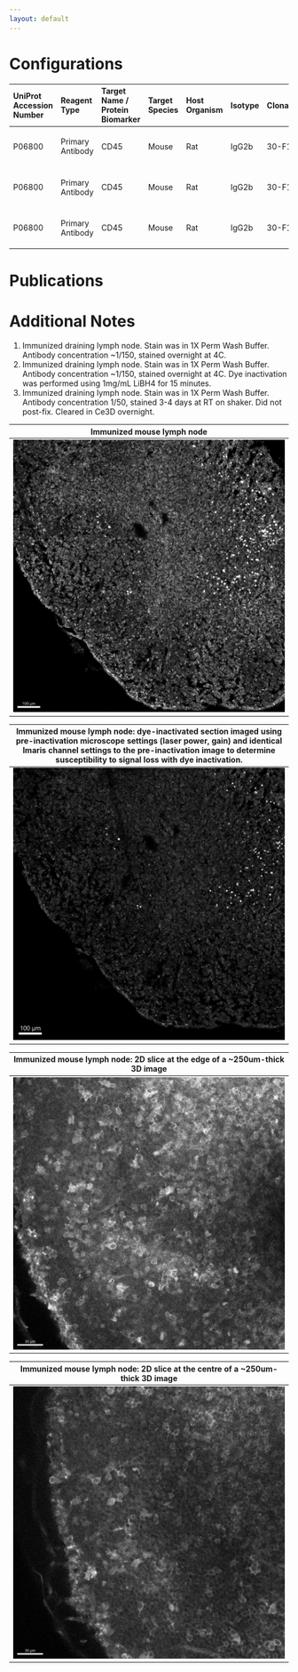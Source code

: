 ```yaml
---
layout: default
---
```


# Configurations

| UniProt Accession Number   | Reagent Type     | Target Name / Protein Biomarker   | Target Species   | Host Organism   | Isotype   | Clonality   | Vendor         |   Catalog Number | Conjugate   | RRID       | Availability   | Method                 | Tissue Preservation               | Target Tissue   | Tissue State   | Detergent             | Antigen Retrieval Conditions   | Dye Inactivation Conditions   | Recommend   | Agree                                                        | Disagree   | Contributor                                                  | Notes       |
|:---------------------------|:-----------------|:----------------------------------|:-----------------|:----------------|:----------|:------------|:---------------|-----------------:|:------------|:-----------|:---------------|:-----------------------|:----------------------------------|:----------------|:---------------|:----------------------|:-------------------------------|:------------------------------|:------------|:-------------------------------------------------------------|:-----------|:-------------------------------------------------------------|:------------|
| P06800                     | Primary Antibody | CD45                              | Mouse            | Rat             | IgG2b     | 30-F11      | BD Biosciences |           569150 | RB780       | AB_3684818 | Stock          | Multiplexed 2D Imaging | 1:4 Cytofix/Cytoperm Fixed Frozen | Lymph Node      | NA             | 1X BD PermWash Buffer | NA                             | NA                            | No          | [0000-0002-6863-1461](https://orcid.org/0000-0002-6863-1461) | NA         | [0000-0002-6863-1461](https://orcid.org/0000-0002-6863-1461) | [1](#notes) |
| P06800                     | Primary Antibody | CD45                              | Mouse            | Rat             | IgG2b     | 30-F11      | BD Biosciences |           569150 | RB780       | AB_3684818 | Stock          | IBEX2D Manual         | 1:4 Cytofix/Cytoperm Fixed Frozen | Lymph Node      | NA             | 1X BD PermWash Buffer | NA                             | 1 mg/ml LiBH4 15 minutes      | No          | [0000-0002-6863-1461](https://orcid.org/0000-0002-6863-1461) | NA         | [0000-0002-6863-1461](https://orcid.org/0000-0002-6863-1461) | [2](#notes) |
| P06800                     | Primary Antibody | CD45                              | Mouse            | Rat             | IgG2b     | 30-F11      | BD Biosciences |           569150 | RB780       | AB_3684818 | Stock          | Ce3D                   | 1:4 Cytofix/Cytoperm Fixed Frozen | Lymph Node      | NA             | 1X BD PermWash Buffer | NA                             | NA                            | No          | [0000-0002-6863-1461](https://orcid.org/0000-0002-6863-1461) | NA         | [0000-0002-6863-1461](https://orcid.org/0000-0002-6863-1461) | [3](#notes) |

# Publications



# Additional Notes

<a name="notes"></a>
1. Immunized draining lymph node. Stain was in 1X Perm Wash Buffer. Antibody concentration ~1/150, stained overnight at 4C.
2. Immunized draining lymph node. Stain was in 1X Perm Wash Buffer. Antibody concentration ~1/150, stained overnight at 4C. Dye inactivation was performed using 1mg/mL LiBH4 for 15 minutes.
3. Immunized draining lymph node. Stain was in 1X Perm Wash Buffer. Antibody concentration 1/50, stained 3-4 days at RT on shaker. Did not post-fix. Cleared in Ce3D overnight.

| Immunized mouse lymph node |
|:-------:|
| ![](MouseLN_CD45_RB780_2D_BD-569150.jpg) |

| Immunized mouse lymph node: dye-inactivated section imaged using pre-inactivation microscope settings (laser power, gain) and identical Imaris channel settings to the pre-inactivation image to determine susceptibility to signal loss with dye inactivation. |
|:-------:|
| ![](MouseLN_CD45_RB780_2D_LiBH4_OriginalSettings_BD-569150.jpg) |

| Immunized mouse lymph node: 2D slice at the edge of a ~250um-thick 3D image |
|:-------:|
| ![](MouseLN_CD45_RB780_3D_Top_BD-569150.jpg) |

| Immunized mouse lymph node: 2D slice at the centre of a ~250um-thick 3D image |
|:-------:|
| ![](MouseLN_CD45_RB780_3D_Middle_BD-569150.jpg) |